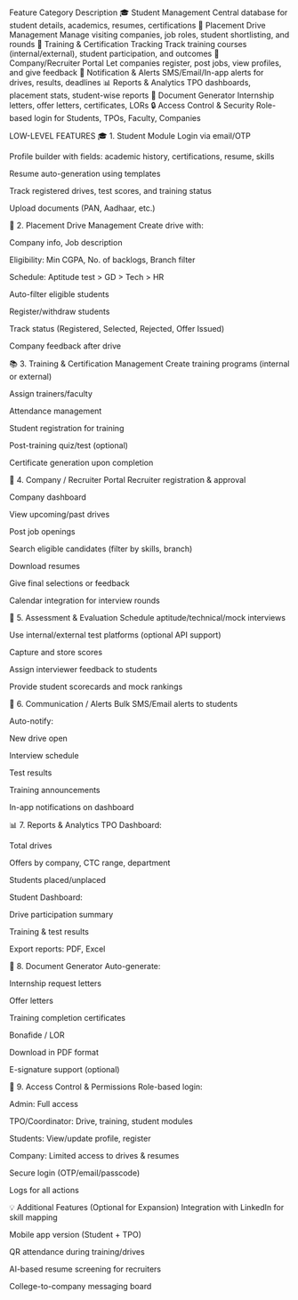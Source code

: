  Feature Category	Description
🎓 Student Management	Central database for student details, academics, resumes, certifications
💼 Placement Drive Management	Manage visiting companies, job roles, student shortlisting, and rounds
🧪 Training & Certification Tracking	Track training courses (internal/external), student participation, and outcomes
🏢 Company/Recruiter Portal	Let companies register, post jobs, view profiles, and give feedback
📢 Notification & Alerts	SMS/Email/In-app alerts for drives, results, deadlines
📊 Reports & Analytics	TPO dashboards, placement stats, student-wise reports
📂 Document Generator	Internship letters, offer letters, certificates, LORs
🔒 Access Control & Security	Role-based login for Students, TPOs, Faculty, Companies

 LOW-LEVEL FEATURES
🎓 1. Student Module
Login via email/OTP

Profile builder with fields: academic history, certifications, resume, skills

Resume auto-generation using templates

Track registered drives, test scores, and training status

Upload documents (PAN, Aadhaar, etc.)

💼 2. Placement Drive Management
Create drive with:

Company info, Job description

Eligibility: Min CGPA, No. of backlogs, Branch filter

Schedule: Aptitude test > GD > Tech > HR

Auto-filter eligible students

Register/withdraw students

Track status (Registered, Selected, Rejected, Offer Issued)

Company feedback after drive

📚 3. Training & Certification Management
Create training programs (internal or external)

Assign trainers/faculty

Attendance management

Student registration for training

Post-training quiz/test (optional)

Certificate generation upon completion

🏢 4. Company / Recruiter Portal
Recruiter registration & approval

Company dashboard

View upcoming/past drives

Post job openings

Search eligible candidates (filter by skills, branch)

Download resumes

Give final selections or feedback

Calendar integration for interview rounds

🧪 5. Assessment & Evaluation
Schedule aptitude/technical/mock interviews

Use internal/external test platforms (optional API support)

Capture and store scores

Assign interviewer feedback to students

Provide student scorecards and mock rankings

📢 6. Communication / Alerts
Bulk SMS/Email alerts to students

Auto-notify:

New drive open

Interview schedule

Test results

Training announcements

In-app notifications on dashboard

📊 7. Reports & Analytics
TPO Dashboard:

Total drives

Offers by company, CTC range, department

Students placed/unplaced

Student Dashboard:

Drive participation summary

Training & test results

Export reports: PDF, Excel

📂 8. Document Generator
Auto-generate:

Internship request letters

Offer letters

Training completion certificates

Bonafide / LOR

Download in PDF format

E-signature support (optional)

🔐 9. Access Control & Permissions
Role-based login:

Admin: Full access

TPO/Coordinator: Drive, training, student modules

Students: View/update profile, register

Company: Limited access to drives & resumes

Secure login (OTP/email/passcode)

Logs for all actions

💡 Additional Features (Optional for Expansion)
Integration with LinkedIn for skill mapping

Mobile app version (Student + TPO)

QR attendance during training/drives

AI-based resume screening for recruiters

College-to-company messaging board

